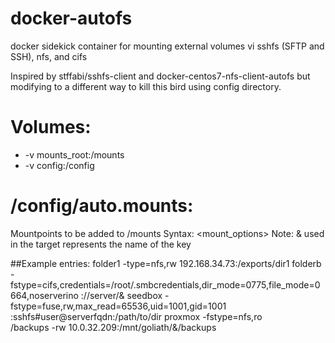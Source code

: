 # docker-autofs
docker sidekick container for mounting external volumes vi sshfs (SFTP and SSH), nfs, and cifs

Inspired by stffabi/sshfs-client and docker-centos7-nfs-client-autofs but modifying to a different way to kill this bird using config directory.


# Volumes:
* -v mounts_root:/mounts
* -v config:/config


# /config/auto.mounts:
Mountpoints to be added to /mounts
Syntax: <key> <mount_options> <target>
Note: & used in the target represents the name of the key

##Example entries:
folder1    -type=nfs,rw     192.168.34.73:/exports/dir1
folderb    -fstype=cifs,credentials=/root/.smbcredentials,dir_mode=0775,file_mode=0664,noserverino  ://server/&
seedbox    -fstype=fuse,rw,max_read=65536,uid=1001,gid=1001  :sshfs\#user@serverfqdn\:/path/to/dir
proxmox    -fstype=nfs,ro  \
       /backups  -rw  10.0.32.209:/mnt/goliath/&/backups
